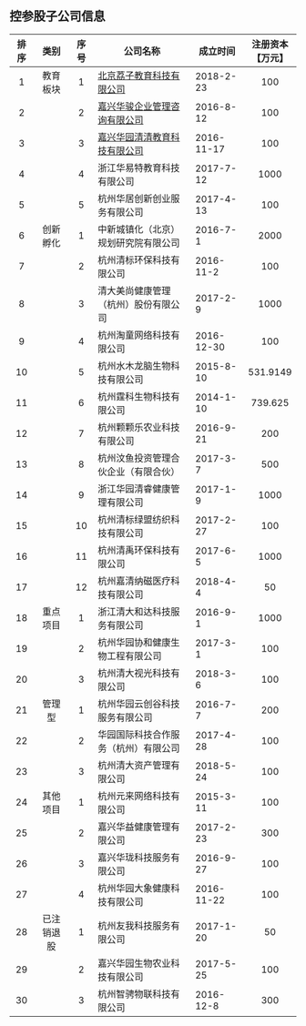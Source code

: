 ## 控参股子公司信息

|排序|类别|序号|公司名称|成立时间|注册资本<br>【万元】|
|:--:|:---:|:--:|----|----|:---:|
|1|教育板块|1|[北京荔子教育科技有限公司](https://www.qichacha.com/firm_7b54a691fc8b8e33c6574369f925de94.html)|2018-2-23|100|
|2||2|[嘉兴华骏企业管理咨询有限公司](https://www.qichacha.com/firm_0f5e36f303c3292992b0bb287279eb22.html)|2016-8-12|100|
|3||3|[嘉兴华园清清教育科技有限公司](https://www.qichacha.com/firm_3d35f784553942c17e11c3290fce3d2f.html)|2016-11-17|100|
|4||4|浙江华易特教育科技有限公司|2017-7-12|1000|
|5||5|杭州华居创新创业服务有限公司|2017-4-13|100|
|6|创新孵化|1|中新城镇化（北京）规划研究院有限公司|2016-7-1|2000|
|7||2|杭州清标环保科技有限公司|2016-11-2|100|
|8||3|清大美尚健康管理（杭州）股份有限公司|2017-2-9|1000|
|9||4|杭州淘童网络科技有限公司|2016-12-30|100|
|10||5|杭州水木龙脑生物科技有限公司|2015-8-10|531.9149|
|11||6|杭州霆科生物科技有限公司|2014-1-10|739.625|
|12||7|杭州颗颗乐农业科技有限公司|2016-9-21|200|
|13||8|杭州汶鱼投资管理合伙企业（有限合伙）|2017-3-7|500|
|14||9|浙江华园清睿健康管理有限公司|2017-1-9|1000|
|15||10|杭州清标绿盟纺织科技有限公司|2017-2-27|100|
|16||11|杭州清禹环保科技有限公司|2017-6-5|1000|
|17||12|杭州嘉清纳磁医疗科技有限公司|2018-4-4|50|
|18|重点项目|1|浙江清大和达科技服务有限公司|2016-9-1|1000|
|19||2|杭州华园协和健康生物工程有限公司|2017-3-1|100|
|20||3|杭州清大视光科技有限公司|2018-3-6|100|
|21|管理型|1|杭州华园云创谷科技服务有限公司|2016-7-7|200|
|22||2|华园国际科技合作服务（杭州）有限公司|2017-4-28|100|
|23||3|杭州清大资产管理有限公司|2018-5-24|100|
|24|其他项目|1|杭州元来网络科技有限公司|2015-3-11|100|
|25||2|嘉兴华益健康管理有限公司|2017-2-23|300|
|26||3|嘉兴华珑科技服务有限公司|2016-9-27|100|
|27||4|杭州华园大象健康科技有限公司|2016-11-22|100|
|28|已注销退股|1|杭州友我科技服务有限公司|2017-1-20|50|
|29||2|嘉兴华园生物农业科技有限公司|2017-5-25|100|
|30||3|杭州智骋物联科技有限公司|2016-12-8|300|
